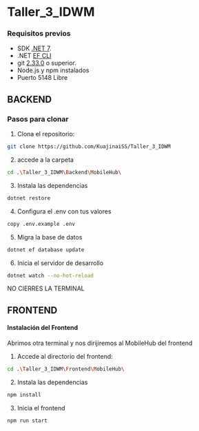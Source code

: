 ﻿# Taller_3_IDWM
### Requisitos previos

- SDK [.NET 7](https://dotnet.microsoft.com/es-es/download/dotnet/7.0).
- .NET [EF CLI](https://www.nuget.org/packages/dotnet-ef/)
- git [2.33.0](https://git-scm.com/downloads) o superior.
- Node.js y npm instalados
- Puerto 5148 Libre

    
## BACKEND
### Pasos para clonar

1. Clona el repositorio:
```bash
git clone https://github.com/KuajinaiSS/Taller_3_IDWM
```

2. accede a la carpeta
```bash
cd .\Taller_3_IDWM\Backend\MobileHub\
```

3. Instala las dependencias
```bash
dotnet restore
```

4. Configura el .env con tus valores
```bash
copy .env.example .env
```

5. Migra la base de datos
```bash
dotnet ef database update
```

6. Inicia el servidor de desarrollo
```bash
dotnet watch --no-hot-reload
```
NO CIERRES LA TERMINAL

## FRONTEND
#### Instalación del Frontend
Abrimos otra terminal y nos dirijiremos al MobileHub del frontend

1. Accede al directorio del frontend:
```bash
cd .\Taller_3_IDWM\Frontend\MobileHub\
```

2. Instala las dependencias
```bash
npm install
```

3. Inicia el frontend
```bash
npm run start
```
